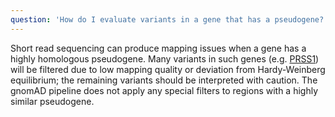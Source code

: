 ```yaml
---
question: 'How do I evaluate variants in a gene that has a pseudogene? Were any steps taken to distinguish the gene from the pseudogene?'
---
```


Short read sequencing can produce mapping issues when a gene has a highly homologous pseudogene. Many variants in such genes (e.g. [PRSS1](/gene/ENSG00000204983)) will be filtered due to low mapping quality or deviation from Hardy-Weinberg equilibrium; the remaining variants should be interpreted with caution. The gnomAD pipeline does not apply any special filters to regions with a highly similar pseudogene.
